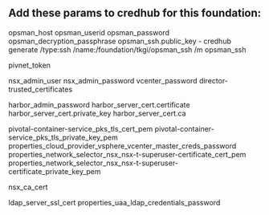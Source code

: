 ## Add these params to credhub for this foundation:


opsman_host
opsman_userid
opsman_password
opsman_decryption_passphrase
opsman_ssh.public_key - credhub generate /type:ssh /name:/foundation/tkgi/opsman_ssh /m opsman_ssh


pivnet_token

nsx_admin_user
nsx_admin_password
vcenter_password
director-trusted_certificates

harbor_admin_password
harbor_server_cert.certificate
harbor_server_cert.private_key
harbor_server_cert.ca

pivotal-container-service_pks_tls_cert_pem
pivotal-container-service_pks_tls_private_key_pem
properties_cloud_provider_vsphere_vcenter_master_creds_password
properties_network_selector_nsx_nsx-t-superuser-certificate_cert_pem
properties_network_selector_nsx_nsx-t-superuser-certificate_private_key_pem

nsx_ca_cert

ldap_server_ssl_cert
properties_uaa_ldap_credentials_password
